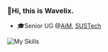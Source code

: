 ### 👋Hi, this is Wavelix.

- 🎓Senior UG @[AiM](https://sdim.sustech.edu.cn/), [SUSTech](https://www.sustech.edu.cn/en/)

![My Skills](https://skillicons.dev/icons?i=python,java,matlab,cpp,pytorch,ros,ubuntu,arch,raspberrypi,androidstudio,docker,git,latex,markdown)

<!--
**Wavelix/wavelix** is a ✨ _special_ ✨ repository because its `README.md` (this file) appears on your GitHub profile.

Here are some ideas to get you started:

- 🔭 I’m currently working on ...
- 🌱 I’m currently learning ...
- 👯 I’m looking to collaborate on ...
- 🤔 I’m looking for help with ...
- 💬 Ask me about ...
- 📫 How to reach me: ...
- 😄 Pronouns: ...
- ⚡ Fun fact: ...
-->
